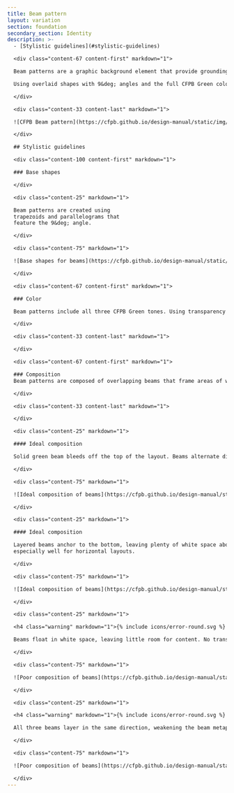 ```yaml
---
title: Beam pattern
layout: variation
section: foundation
secondary_section: Identity
description: >-
  - [Stylistic guidelines](#stylistic-guidelines)

  <div class="content-67 content-first" markdown="1">

  Beam patterns are a graphic background element that provide grounding and visual interest.

  Using overlaid shapes with 9&deg; angles and the full CFPB Green color palette, the beam pattern provides a bold and engaging graphic reference to the beam concept in our logo.

  </div>

  <div class="content-33 content-last" markdown="1">

  ![CFPB Beam pattern](https://cfpb.github.io/design-manual/static/img/beams/Beams0_@2.png "CFPB Beam pattern")

  </div>

  ## Stylistic guidelines

  <div class="content-100 content-first" markdown="1">

  ### Base shapes

  </div>

  <div class="content-25" markdown="1">

  Beam patterns are created using
  trapezoids and parallelograms that
  feature the 9&deg; angle.

  </div>

  <div class="content-75" markdown="1">

  ![Base shapes for beams](https://cfpb.github.io/design-manual/static/img/beams/Beams3.png "Base shapes for beams")

  </div>

  <div class="content-67 content-first" markdown="1">

  ### Color

  Beam patterns include all three CFPB Green tones. Using transparency increases the strength of the beam metaphor. Transparency should be achieved through opacity, not blending modes like multiply / darken / etc.

  </div>

  <div class="content-33 content-last" markdown="1">

  </div>

  <div class="content-67 content-first" markdown="1">

  ### Composition
  Beam patterns are composed of overlapping beams that frame areas of white space used for titles, text, and other graphic elements. Beams always point horizontally, not vertically.

  </div>

  <div class="content-33 content-last" markdown="1">

  </div>

  <div class="content-25" markdown="1">

  #### Ideal composition

  Solid green beam bleeds off the top of the layout. Beams alternate direction to create layered beam shapes.

  </div>

  <div class="content-75" markdown="1">

  ![Ideal composition of beams](https://cfpb.github.io/design-manual/static/img/beams/Beams4.png "Ideal beams")

  </div>

  <div class="content-25" markdown="1">

  #### Ideal composition

  Layered beams anchor to the bottom, leaving plenty of white space above for type. This works
  especially well for horizontal layouts.

  </div>

  <div class="content-75" markdown="1">

  ![Ideal composition of beams](https://cfpb.github.io/design-manual/static/img/beams/Beams5.png "Ideal beams")

  </div>

  <div class="content-25" markdown="1">

  <h4 class="warning" markdown="1">{% include icons/error-round.svg %} Poor composition</h4>

  Beams float in white space, leaving little room for content. No transparency used.

  </div>

  <div class="content-75" markdown="1">

  ![Poor composition of beams](https://cfpb.github.io/design-manual/static/img/beams/Beams6.png "Poor composition of beams")

  </div>

  <div class="content-25" markdown="1">

  <h4 class="warning" markdown="1">{% include icons/error-round.svg %} Poor composition</h4>

  All three beams layer in the same direction, weakening the beam metaphor.

  </div>

  <div class="content-75" markdown="1">

  ![Poor composition of beams](https://cfpb.github.io/design-manual/static/img/beams/Beams7.png "Poor composition of beams")

  </div>
---
```

